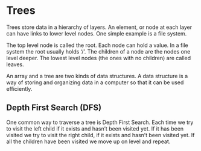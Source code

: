 # Trees

Trees store data in a hierarchy of layers. An element, or node at each layer can have links to lower level nodes. One simple example is a file system.

The top level node is called the root. Each node can hold a value. In a file system the root usually holds ‘/’. The children of a node are the nodes one level deeper. The lowest level nodes (the ones with no children) are called leaves.

An array and a tree are two kinds of data structures. A data structure is a way of storing and organizing data in a computer so that it can be used efficiently.

## Depth First Search (DFS)

One common way to traverse a tree is Depth First Search. Each time we try to visit the left child if it exists and hasn’t been visited yet. If it has been visited we try to visit the right child, if it exists and hasn’t been visited yet. If all the children have been visited we move up on level and repeat.
